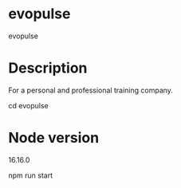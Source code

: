 # evopulse
evopulse 

# Description
 For a personal and professional training company.

 cd evopulse
 
# Node version 
16.16.0

npm run start

